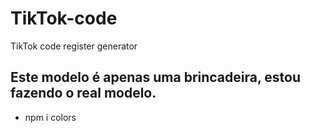 # TikTok-code
TikTok code register generator 

## Este modelo é apenas uma brincadeira, estou fazendo o real modelo.
- npm i colors
